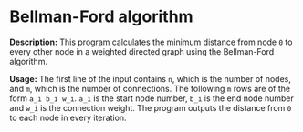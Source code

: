 # Bellman-Ford algorithm

**Description:** This program calculates the minimum distance from node `0` to every other node
in a weighted directed graph using the Bellman-Ford algorithm.

**Usage:** The first line of the input contains `n`, which is the number of nodes, and `m`,
which is the number of connections. The following `m` rows are of the form `a_i b_i w_i`. `a_i` is the
start node number, `b_i` is the end node number and `w_i` is the connection weight. The program outputs
the distance from `0` to each node in every iteration.
